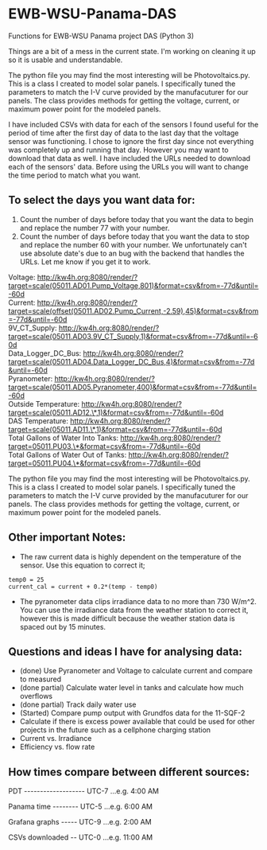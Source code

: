 # EWB-WSU-Panama-DAS
Functions for EWB-WSU Panama project DAS (Python 3)

Things are a bit of a mess in the current state. I'm working on cleaning it up so it is usable and understandable.

The python file you may find the most interesting will be Photovoltaics.py. This is a class I created to model solar panels. I specifically tuned the parameters to match the I-V curve provided by the manufacuturer for our panels. The class provides methods for getting the voltage, current, or maximum power point for the modeled panels.

I have included CSVs with data for each of the sensors I found useful for the period of time after the first day of data to the last day that the voltage sensor was functioning. I chose to ignore the first day since not everything was completely up and running that day. However you may want to download that data as well. I have included the URLs needed to download each of the sensors' data. Before using the URLs you will want to change the time period to match what you want. 

## To select the days you want data for:
1. Count the number of days before today that you want the data to begin and replace the number 77 with your number.
2. Count the number of days before today that you want the data to stop and replace the number 60 with your number.
We unfortunately can't use absolute date's due to an bug with the backend that handles the URLs. Let me know if you get it to work.

Voltage: http://kw4h.org:8080/render/?target=scale(05011.AD01.Pump_Voltage,801)&format=csv&from=-77d&until=-60d<br />
Current: http://kw4h.org:8080/render/?target=scale(offset(05011.AD02.Pump_Current,-2.59),45)&format=csv&from=-77d&until=-60d<br />
9V_CT_Supply: http://kw4h.org:8080/render/?target=scale(05011.AD03.9V_CT_Supply,1)&format=csv&from=-77d&until=-60d<br />
Data_Logger_DC_Bus: http://kw4h.org:8080/render/?target=scale(05011.AD04.Data_Logger_DC_Bus,4)&format=csv&from=-77d&until=-60d<br />
Pyranometer: http://kw4h.org:8080/render/?target=scale(05011.AD05.Pyranometer,400)&format=csv&from=-77d&until=-60d<br />
Outside Temperature: http://kw4h.org:8080/render/?target=scale(05011.AD12.\*,1)&format=csv&from=-77d&until=-60d<br />
DAS Temperature: http://kw4h.org:8080/render/?target=scale(05011.AD11.\*,1)&format=csv&from=-77d&until=-60d<br />
Total Gallons of Water Into Tanks: http://kw4h.org:8080/render/?target=05011.PU03.\*&format=csv&from=-77d&until=-60d<br />
Total Gallons of Water Out of Tanks: http://kw4h.org:8080/render/?target=05011.PU04.\*&format=csv&from=-77d&until=-60d<br />

The python file you may find the most interesting will be Photovoltaics.py. This is a class I created to model solar panels. I specifically tuned the parameters to match the I-V curve provided by the manufacuturer for our panels. The class provides methods for getting the voltage, current, or maximum power point for the modeled panels.

## Other important Notes:

* The raw current data is highly dependent on the temperature of the sensor. 
Use this equation to correct it;
```{python}
temp0 = 25
current_cal = current + 0.2*(temp - temp0)
```
* The pyranometer data clips irradiance data to no more than 730 W/m^2.
You can use the irradiance data from the weather station to correct it, however this is made difficult because the weather station data is spaced out by 15 minutes.

## Questions and ideas I have for analysing data:

* (done) Use Pyranometer and Voltage to calculate current and compare to measured
* (done partial) Calculate water level in tanks and calculate how much overflows
* (done partial) Track daily water use
* (Started) Compare pump output with Grundfos data for the 11-SQF-2
* Calculate if there is excess power available that could be used for other projects in the future such as a cellphone charging station
* Current vs. Irradiance
* Efficiency vs. flow rate


## How times compare between different sources:

PDT ------------------- UTC-7 ...e.g. 4:00 AM 

Panama time -------- UTC-5    ...e.g. 6:00 AM 

Grafana graphs ----- UTC-9  ...e.g. 2:00 AM 

CSVs downloaded -- UTC-0    ...e.g. 11:00 AM 


